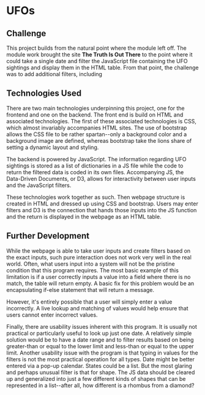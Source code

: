 # UFOs

## Challenge
This project builds from the natural point where the module left off. The module work brought the site **The Truth Is Out There** to the point where it could take a single date and filter the JavaScript file containing the UFO sightings and display them in the HTML table. From that point, the challenge was to add additional filters, including 

## Technologies Used
There are two main technologies underpinning this project, one for the frontend and one on the backend. The front end is build on HTML and associated technologies. The first of these associated technologies is CSS, which almost invariably accompanies HTML sites. The use of bootstrap allows the CSS file to be rather spartan--only a background color and a background image are defined, whereas bootstrap take the lions share of setting a dynamic layout and styling. 

The backend is powered by JavaScript. The information regarding UFO sightings is stored as a list of dictionaries in a JS file while the code to return the filtered data is coded in its own files. Accompanying JS, the Data-Driven Documents, or D3, allows for interactivity between user inputs and the JavaScript filters. 

These technologies work together as such. Then webpage structure is created in HTML and dressed up using CSS and bootstrap. Users may enter filters and D3 is the connection that hands those inputs into the JS function and the return is displayed in the webpage as an HTML table.

## Further Development
While the webpage is able to take user inputs and create filters based on the exact inputs, such pure interaction does not work very well in the real world. Often, what users input into a system will not be the pristine condition that this program requires. The most basic example of this limitation is if a user correctly inputs a value into a field where there is no match, the table will return empty. A basic fix for this problem would be an encapsulating if-else statement that will return a message.

However, it's entirely possible that a user will simply enter a value incorrectly. A live lookup and matching of values would help ensure that users cannot enter incorrect values. 

Finally, there are usability issues inherent with this program. It is usually not practical or particularly useful to look up just one date. A relatively simple solution would be to have a date range and to filter results based on being greater-than or equal to the lower limit and less-than or equal to the upper limit. Another usability issue with the program is that typing in values for the filters is not the most practical operation for all types. Date might be better entered via a pop-up calendar. States could be a list. But the most glaring and perhaps unusual filter is that for shape. The JS data should be cleared up and generalized into just a few different kinds of shapes that can be represented in a list--after all, how different is a rhombus from a diamond?